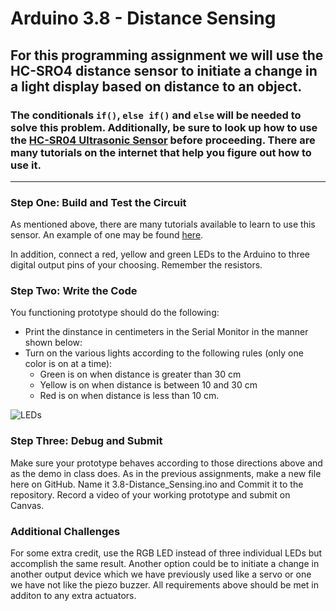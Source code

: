 # Arduino 3.8 - Distance Sensing
## For this programming assignment we will use the HC-SRO4 distance sensor to initiate a change in a light display based on distance to an object.

### The conditionals `if()`, `else if()` and `else` will be needed to solve this problem.  Additionally, be sure to look up how to use the [HC-SR04 Ultrasonic Sensor](https://www.sparkfun.com/products/15569) before proceeding.  There are many tutorials on the internet that help you figure out how to use it.
---

### Step One: Build and Test the Circuit

As mentioned above, there are many tutorials available to learn to use this sensor.  An example of one may be found [here](https://github.com/gamegine/HCSR04-ultrasonic-sensor-lib).

In addition, connect a red, yellow and green LEDs to the Arduino to three digital output pins of your choosing.  Remember the resistors.

### Step Two: Write the Code

You functioning prototype should do the following:

- Print the dinstance in centimeters in the Serial Monitor in the manner shown below:
- Turn on the various lights according to the following rules (only one color is on at a time):
   - Green is on when distance is greater than 30 cm
   - Yellow is on when distance is between 10 and 30 cm
   - Red is on when distance is less than 10 cm.

![LEDs](https://user-images.githubusercontent.com/22602103/141160587-bc7c7cf3-101c-4bfb-af45-fff4f5441ba1.png)

### Step Three: Debug and Submit

Make sure your prototype behaves according to those directions above and as the demo in class does.   As in the previous assignments, make a new file here on GitHub. Name it 3.8-Distance_Sensing.ino and Commit it to the repository.  Record a video of your working prototype and submit on Canvas.

### Additional Challenges

For some extra credit, use the RGB LED instead of three individual LEDs but accomplish the same result.  Another option could be to initiate a change in another output device which we have previously used like a servo or one we have not like the piezo buzzer.  All requirements above should be met in additon to any extra actuators.
